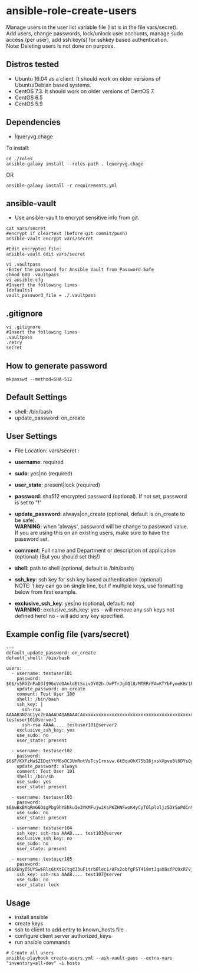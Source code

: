 # ansible-role-create-users

Manage users in the user list variable file (list is in the file vars/secret).  
Add users, change passwords, lock/unlock user accounts, manage sudo access (per user), add ssh key(s) for sshkey based authentication.  
Note: Deleting users is not done on purpose.  

Distros tested
------------

* Ubuntu 16.04 as a client. It should work on older versions of Ubuntu/Debian based systems.
* CentOS 7.3. It should work on older versions of CentOS 7.
* CentOS 6.5
* CentOS 5.9


Dependencies
------------

- lqueryvg.chage

To install:
```
cd ./roles
ansible-galaxy install --roles-path . lqueryvg.chage
```
OR
```
ansible-galaxy install -r requirements.yml
```

ansible-vault
------------

- Use ansible-vault to encrypt sensitive info from git.

```
cat vars/secret
#encrypt if cleartext (before git commit/push)
ansible-vault encrypt vars/secret

#Edit encrypted file:
ansible-vault edit vars/secret

vi .vaultpass
-Enter the password for Ansible Vault from Password Safe
chmod 600 .vaultpass
vi ansible.cfg
#Insert the following lines
[defaults]
vault_password_file = ./.vaultpass
```

.gitignore
------------

```
vi .gitignore
#Insert the following lines
.vaultpass
.retry
secret
```

How to generate password
------------
```
mkpasswd --method=SHA-512
```

Default Settings
------------

- shell: /bin/bash
- update_password: on_create

User Settings
------------

- File Location: vars/secret :

- **username**: required
- **sudo**: yes|no (required)
- **user_state**: present|lock (required)
- **password**: sha512 encrypted password (optional). If not set, password is set to "!"
- **update_password**: always|on_create (optional, default is on_create to be safe).  
  **WARNING**: when 'always', password will be change to password value.  
  If you are using this on an existing users, make sure to have the password set.
- **comment**: Full name and Department or description of application (optional) (But you should set this!)
- **shell**: path to shell (optional, default is /bin/bash)
- **ssh_key**: ssh key for ssh key based authentication (optional)  
  NOTE: 1 key can go on single line, but if multiple keys, use formatting below from first example.
- **exclusive_ssh_key**: yes|no (optional, default: no)  
  **WARNING**: exclusive_ssh_key: yes - will remove any ssh keys not defined here! no - will add any key specified.


Example config file (vars/secret)
------------

```
---
default_update_password: on_create
default_shell: /bin/bash

users:
  - username: testuser101
    password: $6$/y5RGZnFaD3f$96xVdOAnldEtSxivDY02h.DwPTrJgGQl8/MTRRrFAwKTYbFymeKH/1Rxd3k.RQfpgebM6amLK3xAaycybdc.60
    update_password: on_create
    comment: Test User 100
    shell: /bin/bash
    ssh_key: |
      ssh-rsa AAAAB3NzaC1yc2EAAAADAQABAAACAxxxxxxxxxxxxxxxxxxxxxxxxxxxxxxxxxxxxxxxxxxxxxxxxxxxxxxxxxxxxxxxxxxxxxxxxxxxxxxxxxxxxxx8crAHG/a9QBD4zO0ZHIjdRXy+ySKviXVCMIJ3/NMIAAzDyIsPKToUJmIApHHHF1/hBllqzBSkPEMwgFbXjyqTeVPHF8V0iq41n0kgbulJG testuser101@server1
      ssh-rsa AAAA.... testuser101@server2
    exclusive_ssh_key: yes
    use_sudo: no
    user_state: present

  - username: testuser102
    password: $6$F/KXFzMa$ZIDqtYtM6sOC3UmRntVsTcy1rnsvw.6tBquOhX7Sb26jxskXpve8l6DYsQyI1FT8N5I5cL0YkzW7bLbSCMtUw1
    update_password: always
    comment: Test User 101
    shell: /bin/sh
    use_sudo: yes
    user_state: present

  - username: testuser103
    password: $6$wBxBAqRmG6O$gPbg9hYShkuIe3YKMFujwiKsPKZHNFwoK4yCyTOlploljz53YSoPdCn9P5k8Qm0z062Q.8hvJ6DnnQQjwtrnS0
    use_sudo: no
    user_state: present

  - username: testuser104
    ssh_key: ssh-rsa AAAB.... test103@server
    exclusive_ssh_key: no
    use_sudo: no
    user_state: present

  - username: testuser105
    password: $6$XEnyI5UYSw$Rlc6tXtECtqdJ3uFitrbBlec1/8Fx2obfgFST419ntJqaX8sfPQ9xR7vj7dGhQsfX8zcSX3tumzR7/vwlIH6p/
    ssh_key: ssh-rsa AAAB.... test107@server
    use_sudo: no
    user_state: lock
```


Usage
------------

- install ansible
- create keys
- ssh to client to add entry to known_hosts file
- configure client server authorized_keys
- run ansible commands

```
# Create all users
ansible-playbook create-users.yml --ask-vault-pass --extra-vars "inventory=all-dev" -i hosts
```

